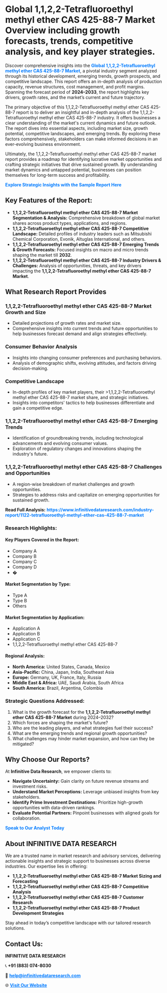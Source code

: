 <h1>Global 1,1,2,2-Tetrafluoroethyl methyl ether CAS 425-88-7 Market Overview including growth forecasts, trends, competitive analysis, and key player strategies.</h1>
<p>
Discover comprehensive insights into the 
<a href="https://www.infinitivedataresearch.com/industry-report/1122-tetrafluoroethyl-methyl-ether-cas-425-88-7-market" rel="dofollow" style="color: #007BFF; text-decoration: none;"><strong>Global 1,1,2,2-Tetrafluoroethyl methyl ether CAS 425-88-7 Market</strong></a>, a pivotal industry segment analyzed through its historical development, emerging trends, growth prospects, and competitive landscape. This report offers an in-depth analysis of production capacity, revenue structures, cost management, and profit margins. Spanning the forecast period of <strong>2024–2033</strong>, the report highlights key drivers, growth rates, and the market’s current and future trajectory.
</p>
<p>
The primary objective of this 1,1,2,2-Tetrafluoroethyl methyl ether CAS 425-88-7 report is to deliver an insightful and in-depth analysis of the 1,1,2,2-Tetrafluoroethyl methyl ether CAS 425-88-7 industry. It offers businesses a clear understanding of the market's current dynamics and future outlook. The report dives into essential aspects, including market size, growth potential, competitive landscapes, and emerging trends. By exploring these factors comprehensively, stakeholders can make informed decisions in an ever-evolving business environment.
</p>
<p>
Ultimately, the 1,1,2,2-Tetrafluoroethyl methyl ether CAS 425-88-7 market report provides a roadmap for identifying lucrative market opportunities and crafting strategic initiatives that drive sustained growth. By understanding market dynamics and untapped potential, businesses can position themselves for long-term success and profitability.
</p>
<p>
<a href="https://www.infinitivedataresearch.com/request-sample/reportId=102385" style="color: #007BFF; text-decoration: none;"><strong>Explore Strategic Insights with the Sample Report Here</strong></a>
</p>

<h2>Key Features of the Report:</h2>
<ul>
<li><strong>1,1,2,2-Tetrafluoroethyl methyl ether CAS 425-88-7 Market Segmentation & Analysis:</strong> Comprehensive breakdown of global market shares across product types, applications, and regions.</li>
<li><strong>1,1,2,2-Tetrafluoroethyl methyl ether CAS 425-88-7 Competitive Landscape:</strong> Detailed profiles of industry leaders such as Mitsubishi Chemical Corporation, Evonik, Altuglas International, and others.</li>
<li><strong>1,1,2,2-Tetrafluoroethyl methyl ether CAS 425-88-7 Emerging Trends & Growth Forecasts:</strong> Focused insights on macro and micro trends shaping the market till <strong>2032</strong>.</li>
<li><strong>1,1,2,2-Tetrafluoroethyl methyl ether CAS 425-88-7 Industry Drivers & Challenges:</strong> Analysis of opportunities, threats, and key drivers impacting the <strong>1,1,2,2-Tetrafluoroethyl methyl ether CAS 425-88-7 Market</strong>.</li>
</ul>

<h2>What Research Report Provides</h2>
<h3>1,1,2,2-Tetrafluoroethyl methyl ether CAS 425-88-7 Market Growth and Size</h3>
<ul>
<li>Detailed projections of growth rates and market size.</li>
<li>Comprehensive insights into current trends and future opportunities to help businesses forecast demand and align strategies effectively.</li>
</ul>

<h3>Consumer Behavior Analysis</h3>
<ul>
<li>Insights into changing consumer preferences and purchasing behaviors.</li>
<li>Analysis of demographic shifts, evolving attitudes, and factors driving decision-making.</li>
</ul>

<h3>Competitive Landscape</h3>
<ul>
<li>In-depth profiles of key market players, their >1,1,2,2-Tetrafluoroethyl methyl ether CAS 425-88-7 market share, and strategic initiatives.</li>
<li>Insights into competitors' tactics to help businesses differentiate and gain a competitive edge.</li>
</ul>

<h3>1,1,2,2-Tetrafluoroethyl methyl ether CAS 425-88-7 Emerging Trends</h3>
<ul>
<li>Identification of groundbreaking trends, including technological advancements and evolving consumer values.</li>
<li>Exploration of regulatory changes and innovations shaping the industry's future.</li>
</ul>

<h3>1,1,2,2-Tetrafluoroethyl methyl ether CAS 425-88-7 Challenges and Opportunities</h3>
<ul>
<li>A region-wise breakdown of market challenges and growth opportunities.</li>
<li>Strategies to address risks and capitalize on emerging opportunities for sustained growth.</li>
</ul>
<p><strong>Read Full Analysis:</strong> <a href="https://www.infinitivedataresearch.com/industry-report/1122-tetrafluoroethyl-methyl-ether-cas-425-88-7-market" rel="dofollow" style="color: #007BFF; text-decoration: none;"><strong>https://www.infinitivedataresearch.com/industry-report/1122-tetrafluoroethyl-methyl-ether-cas-425-88-7-market</strong></a></p>
<h3>Research Highlights:</h3>
<h4>Key Players Covered in the Report:</h4>
<ul><li>Company A</li><li>Company B</li><li>Company C</li><li>Company D</li><li>�</li></ul>
<h4>Market Segmentation by Type:</h4>
<ul><li>Type A</li><li>Type B</li><li>Others</li></ul>
<h4>Market Segmentation by Application:</h4>
<ul><li>Application A</li><li>Application B</li><li>Application C</li><li>1,1,2,2-Tetrafluoroethyl methyl ether CAS 425-88-7</li></ul>

<h4>Regional Analysis:</h4>
<ul>
<li><strong>North America:</strong> United States, Canada, Mexico</li>
<li><strong>Asia-Pacific:</strong> China, Japan, India, Southeast Asia</li>
<li><strong>Europe:</strong> Germany, UK, France, Italy, Russia</li>
<li><strong>Middle East & Africa:</strong> UAE, Saudi Arabia, South Africa</li>
<li><strong>South America:</strong> Brazil, Argentina, Colombia</li>
</ul>

<h3>Strategic Questions Addressed:</h3>
<ol>
<li>What is the growth forecast for the <strong>1,1,2,2-Tetrafluoroethyl methyl ether CAS 425-88-7 Market</strong> during 2024–2032?</li>
<li>Which forces are shaping the market's future?</li>
<li>Who are the leading players, and what strategies fuel their success?</li>
<li>What are the emerging trends and regional growth opportunities?</li>
<li>What challenges may hinder market expansion, and how can they be mitigated?</li>
</ol>

<h2>Why Choose Our Reports?</h2>
<p>At <strong>Infinitive Data Research</strong>, we empower clients to:</p>
<ul>
<li><strong>Navigate Uncertainty:</strong> Gain clarity on future revenue streams and investment risks.</li>
<li><strong>Understand Market Perceptions:</strong> Leverage unbiased insights from key stakeholders.</li>
<li><strong>Identify Prime Investment Destinations:</strong> Prioritize high-growth opportunities with data-driven rankings.</li>
<li><strong>Evaluate Potential Partners:</strong> Pinpoint businesses with aligned goals for collaboration.</li>
</ul>
<p><a href="https://www.infinitivedataresearch.com/industry-report/1122-tetrafluoroethyl-methyl-ether-cas-425-88-7-market" rel="dofollow" style="color: #007BFF; text-decoration: none;"><strong>Speak to Our Analyst Today</strong></a></p>

<h2>About INFINITIVE DATA RESEARCH</h2>
<p>We are a trusted name in market research and advisory services, delivering actionable insights and strategic support to businesses across diverse industries. Our expertise lies in offering:</p>
<ul>
<li><strong>1,1,2,2-Tetrafluoroethyl methyl ether CAS 425-88-7 Market Sizing and Forecasting</strong></li>
<li><strong>1,1,2,2-Tetrafluoroethyl methyl ether CAS 425-88-7 Competitive Analysis</strong></li>
<li><strong>1,1,2,2-Tetrafluoroethyl methyl ether CAS 425-88-7 Customer Research</strong></li>
<li><strong>1,1,2,2-Tetrafluoroethyl methyl ether CAS 425-88-7 Product Development Strategies</strong></li>
</ul>
<p>Stay ahead in today’s competitive landscape with our tailored research solutions.</p>

<h2>Contact Us:</h2>
<p><strong>INFINITIVE DATA RESEARCH</strong></p>
<p>📞 <strong>+91 (883) 074-8030</strong></p>
<p>📧 <strong><a href="mailto:help@infinitivedataresearch.com" style="color: #007BFF;">help@infinitivedataresearch.com</a></strong></p>
<p>🌐 <strong><a href="https://www.infinitivedataresearch.com" rel="dofollow" style="color: #007BFF;">Visit Our Website</a></strong></p>